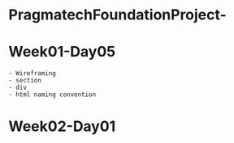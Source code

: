 # PragmatechFoundationProject-

# Week01-Day05

    - Wireframing
    - section
    - div
    - html naming convention
# Week02-Day01
